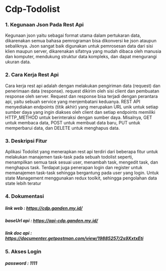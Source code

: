 # Cdp-Todolist

### 1. Kegunaan Json Pada Rest Api
Kegunaan json yaitu sebagai format utama dalam pertukaran data, dikarenakan semua bahasa pemrograman bisa dikonversi ke json ataupun sebaliknya. Json sangat baik digunakan untuk pemrosesan data dari sisi klien maupun server, dikarenakan sifatnya yang mudah dibaca oleh manusia dan komputer, mendukung struktur data kompleks, dan dapat mengurangi ukuran data.

### 2. Cara Kerja Rest Api
Cara kerja rest api adalah dengan melakukan pengiriman data (request) dan penerimaan data (response). request dikirim oleh sisi client dan pembuatan response oleh server. Request dan response bisa terjadi dengan perantara api, yaitu sebuah service yang menjembatani keduanya. REST API menyediakan endpoints (titik akhir) yang merupakan URL unik untuk setiap sumber daya yang ingin diakses oleh client dan setiap endpoints memiliki HTTP_METHOD untuk berinteraksi dengan sumber daya. Misalnya, GET untuk membaca data, POST untuk membuat data baru, PUT untuk memperbarui data, dan DELETE untuk menghapus data. 

### 3. Deskripsi Fitur
Aplikasi Todolist yang menerapkan rest api terdiri dari beberapa fitur untuk melakukan manajemen task-task pada sebuah todolist seperti, menampilkan semua task sesuai user, menambah task, mengedit task, dan menghapus task. Terdapat juga penerapan login dan register untuk memanajemen task-task sehingga bergantung pada user yang login. Untuk state Management menggunakan redux toolkit, sehingga pengolahan data state lebih teratur

### 4. Dokumentasi
#####  link web : https://cdp.ganden.my.id/
##### baseUrl api : https://api-cdp.ganden.my.id/
##### link doc api : https://documenter.getpostman.com/view/19885257/2s9XxtxEti

### 5. Akses Login
##### password : 1111
